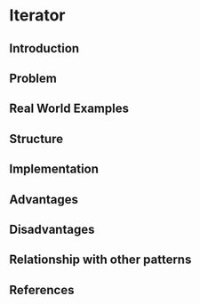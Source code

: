 # Iterator

## Introduction

## Problem

## Real World Examples

## Structure

## Implementation

## Advantages

## Disadvantages

## Relationship with other patterns

## References
